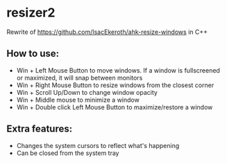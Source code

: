 # resizer2

Rewrite of https://github.com/IsacEkeroth/ahk-resize-windows in C++

## How to use:
- Win + Left Mouse Button to move windows. If a window is fullscreened or maximized, it will snap between monitors
- Win + Right Mouse Button to resize windows from the closest corner
- Win + Scroll Up/Down to change window opacity
- Win + Middle mouse to minimize a window
- Win + Double click Left Mouse Button to maximize/restore a window

## Extra features:
- Changes the system cursors to reflect what's happening
- Can be closed from the system tray
